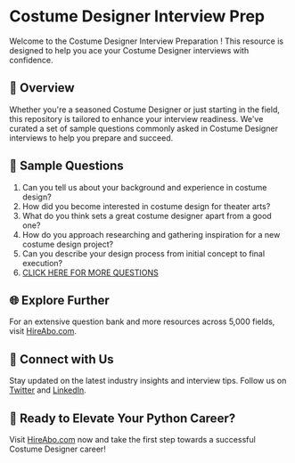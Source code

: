 # Costume Designer Interview Prep

Welcome to the Costume Designer Interview Preparation ! This resource is designed to help you ace your Costume Designer interviews with confidence.

## 🚀 Overview

Whether you're a seasoned Costume Designer or just starting in the field, this repository is tailored to enhance your interview readiness. We've curated a set of sample questions commonly asked in Costume Designer interviews to help you prepare and succeed.

## 📝 Sample Questions

1. Can you tell us about your background and experience in costume design?
2. How did you become interested in costume design for theater arts?
3. What do you think sets a great costume designer apart from a good one?
4. How do you approach researching and gathering inspiration for a new costume design project?
5. Can you describe your design process from initial concept to final execution?
6. [CLICK HERE FOR MORE QUESTIONS](https://hireabo.com/job/16_3_5/Costume%20Designer)

## 🌐 Explore Further

For an extensive question bank and more resources across 5,000 fields, visit [HireAbo.com](https://www.hireabo.com).

## 📱 Connect with Us

Stay updated on the latest industry insights and interview tips. Follow us on [Twitter](https://twitter.com/hireabo) and [LinkedIn](https://www.linkedin.com/in/hire-abo-3609972a8/).

## 🚀 Ready to Elevate Your Python Career?

Visit [HireAbo.com](https://www.hireabo.com) now and take the first step towards a successful Costume Designer career!